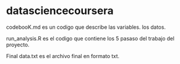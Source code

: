 # datasciencecoursera

codebooK.md es un codigo que describe las variables. los datos.

run_analysis.R es el codigo que contiene los 5 pasaso  del trabajo del proyecto.

Final data.txt es el archivo final en formato txt.
